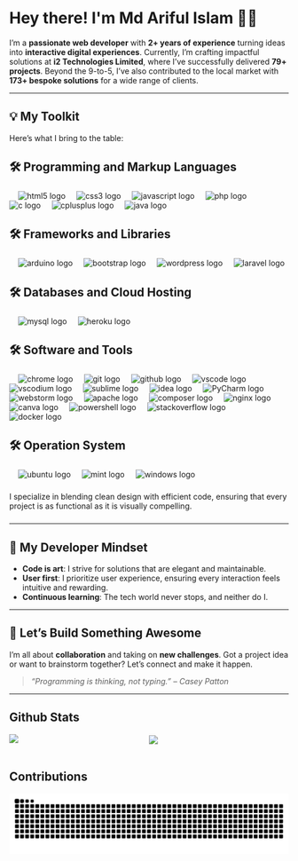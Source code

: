 # Hey there! I'm Md Ariful Islam 👨‍💻  

I’m a **passionate web developer** with **2+ years of experience** turning ideas into **interactive digital experiences**. Currently, I’m crafting impactful solutions at **i2 Technologies Limited**, where I’ve successfully delivered **79+ projects**. Beyond the 9-to-5, I’ve also contributed to the local market with **173+ bespoke solutions** for a wide range of clients.  

---

## 💡 My Toolkit 
Here’s what I bring to the table:

###

<h2 align="left">🛠 Programming and Markup Languages</h2>

###

<div align="left">
   <img width="12" />
  <img src="https://skillicons.dev/icons?i=html" height="40" alt="html5 logo"  />
  <img width="12" />
  <img src="https://cdn.jsdelivr.net/gh/devicons/devicon/icons/css3/css3-original.svg" height="40" alt="css3 logo"  />
  <img width="12" />
  <img src="https://skillicons.dev/icons?i=js" height="40" alt="javascript logo"  />  
  <img width="12" />
  <img src="https://skillicons.dev/icons?i=php" height="40" alt="php logo"  />
 
  <img width="12" />
  <img src="https://cdn.jsdelivr.net/gh/devicons/devicon/icons/c/c-original.svg" height="40" alt="c logo"  />
  <img width="12" />
  <img src="https://cdn.jsdelivr.net/gh/devicons/devicon/icons/cplusplus/cplusplus-original.svg" height="40" alt="cplusplus logo"  />
  <img width="12" />
  <img src="https://skillicons.dev/icons?i=java" height="40" alt="java logo"  />
</div>

###

<h2 align="left">🛠 Frameworks and Libraries</h2>

###

<div align="left">
  <img width="12" />
  <img src="https://skillicons.dev/icons?i=arduino" height="40" alt="arduino logo"  />
  <img width="12" />
  <img src="https://user-images.githubusercontent.com/25181517/183898054-b3d693d4-dafb-4808-a509-bab54cf5de34.png" height="40" alt="bootstrap logo"  />  
  <img width="12" />
  <img src="https://skillicons.dev/icons?i=wordpress" height="40" alt="wordpress logo"  />
  <img width="12" />
  <img src="https://skillicons.dev/icons?i=laravel" height="40" alt="laravel logo"  />  
</div>

<h2 align="left">🛠 Databases and Cloud Hosting</h2>

###

<div align="left">
  <img width="12" />
  <img src="https://skillicons.dev/icons?i=mysql" height="40" alt="mysql logo"  />   
  <img width="12" />
  <img src="https://skillicons.dev/icons?i=heroku" height="40" alt="heroku logo"  />  
</div>


<h2 align="left">🛠 Software and Tools</h2>

###

<div align="left">
  
  <img width="12" />
  <img src="https://cdn.jsdelivr.net/gh/devicons/devicon/icons/chrome/chrome-original.svg" height="40" alt="chrome logo"  />
  <img width="12" />
  <img src="https://cdn.jsdelivr.net/gh/devicons/devicon/icons/git/git-original.svg" height="40" alt="git logo"  />
  <img width="12" />
  <img src="https://skillicons.dev/icons?i=github" height="40" alt="github logo"  />
  <img width="12" />
  <img src="https://skillicons.dev/icons?i=vscode" height="40" alt="vscode logo"  />
  <img width="12" />
  <img src="https://skillicons.dev/icons?i=vscodium" height="40" alt="vscodium logo"  />
  <img width="12" />
  <img src="https://skillicons.dev/icons?i=sublime" height="40" alt="sublime logo"  />  
  <img width="12" />
  <img src="https://skillicons.dev/icons?i=idea" height="40" alt="idea logo"  /> 
  <img width="12" />
  <img src="https://skillicons.dev/icons?i=webstorm" height="40" alt="PyCharm logo"  />
  <img width="12" />
  <img src="https://github.com/user-attachments/assets/9f931c45-0585-4db0-86a7-25ce3f5bef25" height="40" alt="webstorm logo"  />   
  <img width="12" />
  <img src="https://cdn.jsdelivr.net/gh/devicons/devicon/icons/apache/apache-original.svg" height="40" alt="apache logo"  />
  <img width="12" />
  <img src="https://cdn.jsdelivr.net/gh/devicons/devicon/icons/composer/composer-original.svg" height="40" alt="composer logo"  /> 
  <img width="12" />
  <img src="https://cdn.simpleicons.org/nginx/009639" height="40" alt="nginx logo"  />
  <img width="12" />
  <img src="https://cdn.jsdelivr.net/gh/devicons/devicon/icons/canva/canva-original.svg" height="40" alt="canva logo"  />
  <img width="12" />
  <img src="https://skillicons.dev/icons?i=powershell" height="40" alt="powershell logo"  />
  <img width="12" />
  <img src="https://skillicons.dev/icons?i=stackoverflow" height="40" alt="stackoverflow logo"  />
  <img width="12" />
  <img src="https://skillicons.dev/icons?i=docker" height="40" alt="docker logo"  />  
</div>

<h2 align="left">🛠 Operation System</h2>

###

<div align="left">
  <img width="12" />
  <img src="https://user-images.githubusercontent.com/25181517/186884153-99edc188-e4aa-4c84-91b0-e2df260ebc33.png" height="40" alt="ubuntu logo"  />
  <img width="12" />
  <img src="https://skillicons.dev/icons?i=mint" height="40" alt="mint logo"  />  
  <img width="12" />
  <img src="https://skillicons.dev/icons?i=windows" height="40" alt="windows logo"  />
</div>

###
I specialize in blending clean design with efficient code, ensuring that every project is as functional as it is visually compelling.
###
---

## 🧠 My Developer Mindset  
- **Code is art**: I strive for solutions that are elegant and maintainable.  
- **User first**: I prioritize user experience, ensuring every interaction feels intuitive and rewarding.  
- **Continuous learning**: The tech world never stops, and neither do I.  

---

## 🚀 Let’s Build Something Awesome  
I’m all about **collaboration** and taking on **new challenges**. Got a project idea or want to brainstorm together? Let’s connect and make it happen.  

> _“Programming is thinking, not typing.” – Casey Patton_  

---

## Github Stats  
<img src="https://streak-stats.demolab.com/?user=ariful305&theme=whatsapp-light" align="left" />  

<div align="center"><img src="https://github-readme-stats.vercel.app/api/top-langs/?username=ariful305&hide_border=true&layout=compact" align="center" /></div>  

<br/>  

## Contributions 
 
<picture> 
  <source
    media="(prefers-color-scheme: light)"
   srcset="https://raw.githubusercontent.com/ariful305/ariful305/output/snake.svg"
  />
  <img
    alt="GitHub contribution grid snake animation"
    src="https://raw.githubusercontent.com/ariful305/ariful305/output/snake.svg"
  />
</picture>


###


